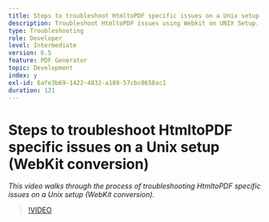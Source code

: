 ```yaml
---
title: Steps to troubleshoot HtmltoPDF specific issues on a Unix setup (WebKit conversion)
description: Troubleshoot HtmltoPDF issues using Webkit on UNIX Setup.
type: Troubleshooting
role: Developer
level: Intermediate
version: 6.5
feature: PDF Generator
topic: Development
index: y
exl-id: 6afe3b69-1422-4832-a189-57cbc0658ac1
duration: 121
---
```

# Steps to troubleshoot HtmltoPDF specific issues on a Unix setup (WebKit conversion)

*This video walks through the process of troubleshooting HtmltoPDF specific issues on a Unix setup (WebKit conversion).*

>[!VIDEO](https://video.tv.adobe.com/v/335548?quality=12&learn=on)
